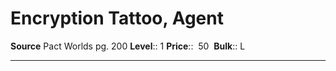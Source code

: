 # Encryption Tattoo, Agent

**Source** Pact Worlds pg. 200
**Level**:: 1
**Price**::  50 
**Bulk**:: L

---